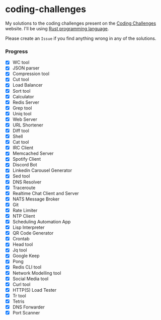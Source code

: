 # coding-challenges
My solutions to the coding challenges present on the [Coding Challenges](https://codingchallenges.fyi) website.
I'll be using [Rust programming language](https://www.rust-lang.org/).

Please create an `Issue` if you find anything wrong in any of the solutions.

### Progress

- [x] WC tool
- [x] JSON parser
- [x] Compression tool
- [x] Cut tool
- [x] Load Balancer
- [x] Sort tool
- [x] Calculator
- [x] Redis Server
- [x] Grep tool
- [x] Uniq tool
- [x] Web Server
- [x] URL Shortener
- [x] Diff tool
- [x] Shell
- [x] Cat tool
- [x] IRC Client
- [x] Memcached Server
- [x] Spotify Client
- [x] Discord Bot
- [x] Linkedin Carousel Generator
- [x] Sed tool
- [x] DNS Resolver
- [x] Traceroute
- [x] Realtime Chat Client and Server
- [x] NATS Message Broker
- [x] Git
- [x] Rate Limiter
- [x] NTP Client
- [x] Scheduling Automation App
- [x] Lisp Interpreter
- [x] QR Code Generator
- [x] Crontab
- [x] Head tool
- [x] Jq tool
- [x] Google Keep
- [x] Pong
- [x] Redis CLI tool
- [x] Network Modelling tool
- [x] Social Media tool
- [x] Curl tool
- [x] HTTP(S) Load Tester
- [x] Tr tool
- [x] Tetris
- [x] DNS Forwarder
- [x] Port Scanner
